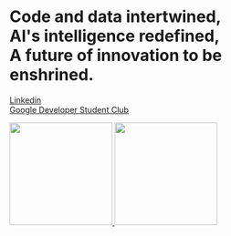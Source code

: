 
Code and data intertwined,\
AI's intelligence redefined,\
A future of innovation to be enshrined.
===========================

[Linkedin](https://www.linkedin.com/in/alvian-rahmadani-saputra-a07285266/)\
[Google Developer Student Club](https://gdsc.community.dev/u/mmbjk7)

<p align="left">
<a href="https://github.com/archiruz">
  <img height="180em" src="https://github-readme-stats.vercel.app/api?username=Archiruz&show_icons=true&theme=tokyonight&hide_rank=true"/>
  <img height="180em" src="https://github-readme-stats.vercel.app/api/top-langs/?username=archiruz&layout=compact&theme=tokyonight"/>
  
</a>
</p>
<!--
**Archiruz/Archiruz** is a ✨ _special_ ✨ repository because its `README.md` (this file) appears on your GitHub profile.

Here are some ideas to get you started:

- 🔭 I’m currently working on ...
- 🌱 I’m currently learning ...
- 👯 I’m looking to collaborate on ...
- 🤔 I’m looking for help with ...
- 💬 Ask me about ...
- 📫 How to reach me: ...
- 😄 Pronouns: ...
- ⚡ Fun fact: ...
-->
